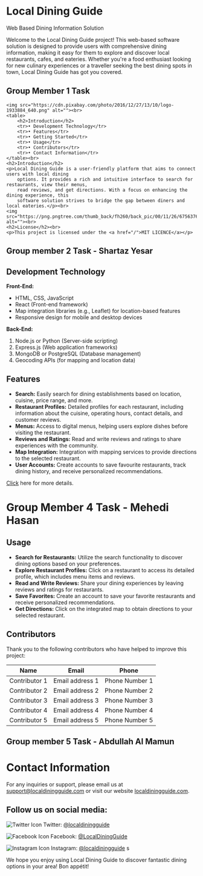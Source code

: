 


# Local Dining Guide
Web Based Dining Information Solution


Welcome to the Local Dining Guide project! This web-based software solution is designed to 
provide users with comprehensive dining information, making it easy for them to explore 
and discover local restaurants, cafes, and eateries. Whether you're a food enthusiast looking 
for new culinary experiences or a traveller seeking the best dining spots in town, Local 
Dining Guide has got you covered.

## Group Member 1 Task

    <img src="https://cdn.pixabay.com/photo/2016/12/27/13/10/logo-1933884_640.png" alt=""><br>
    <table>
        <h2>Introduction</h2>
        <tr>• Development Technology</tr>
        <tr>• Features</tr>
        <tr>• Getting Started</tr>
        <tr>• Usage</tr>
        <tr>• Contributors</tr> 
        <tr>• Contact Information</tr>
    </table><br>
    <h2>Introduction</h2>
    <p>Local Dining Guide is a user-friendly platform that aims to connect users with local dining 
        options. It provides a rich and intuitive interface to search for restaurants, view their menus, 
        read reviews, and get directions. With a focus on enhancing the dining experience, this 
        software solution strives to bridge the gap between diners and local eateries.</p><br>
    <img src="https://png.pngtree.com/thumb_back/fh260/back_pic/00/11/26/6756376bb3e282a.jpg" alt=""><br>
    <h2>License</h2><br>
    <p>This project is licensed under the <a href="/">MIT LICENCE</a></p>

## Group member 2 Task - Shartaz Yesar

## Development Technology

**Front-End:**
- HTML, CSS, JavaScript
- React (Front-end framework)
- Map integration libraries (e.g., Leaflet) for location-based features
- Responsive design for mobile and desktop devices

**Back-End:**
1. Node.js or Python (Server-side scripting)
2. Express.js (Web application frameworks)
3. MongoDB or PostgreSQL (Database management)
4. Geocoding APIs (for mapping and location data)
## Features
- **Search:** Easily search for dining establishments based on location, cuisine, price 
range, and more.
- **Restaurant Profiles:** Detailed profiles for each restaurant, including information 
about the cuisine, operating hours, contact details, and customer reviews.
- **Menus:** Access to digital menus, helping users explore dishes before visiting the 
restaurant.
- **Reviews and Ratings:** Read and write reviews and ratings to share experiences with 
the community.
- **Map Integration:** Integration with mapping services to provide directions to the 
selected restaurant.
- **User Accounts:** Create accounts to save favourite restaurants, track dining history, 
and receive personalized recommendations.

<a href="www.google.coom">Click</a> here for more details.

# Group Member 4 Task - Mehedi Hasan
## Usage
- **Search for Restaurants:** Utilize the search functionality to discover dining options based on your preferences.
- **Explore Restaurant Profiles:** Click on a restaurant to access its detailed profile, which includes menu items and reviews.
- **Read and Write Reviews:** Share your dining experiences by leaving reviews and ratings for restaurants.
- **Save Favorites:** Create an account to save your favorite restaurants and receive personalized recommendations.
- **Get Directions:** Click on the integrated map to obtain directions to your selected restaurant.

## Contributors
Thank you to the following contributors who have helped to improve this project:

| Name         | Email            | Phone         |
| ------------ | ---------------- | ------------- |
| Contributor 1| Email address 1  | Phone Number 1|
| Contributor 2| Email address 2  | Phone Number 2|
| Contributor 3| Email address 3  | Phone Number 3|
| Contributor 4| Email address 4  | Phone Number 4|
| Contributor 5| Email address 5  | Phone Number 5|


## Group member 5 Task - Abdullah Al Mamun
# Contact Information

For any inquiries or support, please email us at [support@localdiningguide.com](mailto:support@localdiningguide.com) or visit our website [localdiningguide.com](http://www.localdiningguide.com).

## Follow us on social media:

![Twitter Icon](https://github.com/shikhar1020jais1/Git-Social/blob/master/Icons/Twitter.png) Twitter: [@localdiningguide](https://twitter.com/localdiningguide)

![Facebook Icon](https://github.com/shikhar1020jais1/Git-Social/blob/master/Icons/Facebook.png) Facebook: [@LocalDiningGuide](https://www.facebook.com/LocalDiningGuide)

![Instagram Icon](https://github.com/shikhar1020jais1/Git-Social/blob/master/Icons/Instagram.png) Instagram: [@localdiningguide](https://www.instagram.com/localdiningguide)
s

We hope you enjoy using Local Dining Guide to discover fantastic dining options in your 
area! Bon appétit!